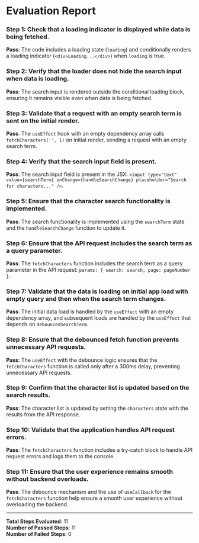 # Evaluation Report

### Step 1: Check that a loading indicator is displayed while data is being fetched.
**Pass**: The code includes a loading state (`loading`) and conditionally renders a loading indicator (`<div>Loading...</div>`) when `loading` is true.

### Step 2: Verify that the loader does not hide the search input when data is loading.
**Pass**: The search input is rendered outside the conditional loading block, ensuring it remains visible even when data is being fetched.

### Step 3: Validate that a request with an empty search term is sent on the initial render.
**Pass**: The `useEffect` hook with an empty dependency array calls `fetchCharacters('', 1)` on initial render, sending a request with an empty search term.

### Step 4: Verify that the search input field is present.
**Pass**: The search input field is present in the JSX: `<input type="text" value={searchTerm} onChange={handleSearchChange} placeholder="Search for characters..." />`.

### Step 5: Ensure that the character search functionality is implemented.
**Pass**: The search functionality is implemented using the `searchTerm` state and the `handleSearchChange` function to update it.

### Step 6: Ensure that the API request includes the search term as a query parameter.
**Pass**: The `fetchCharacters` function includes the search term as a query parameter in the API request: `params: { search: search, page: pageNumber }`.

### Step 7: Validate that the data is loading on initial app load with empty query and then when the search term changes.
**Pass**: The initial data load is handled by the `useEffect` with an empty dependency array, and subsequent loads are handled by the `useEffect` that depends on `debouncedSearchTerm`.

### Step 8: Ensure that the debounced fetch function prevents unnecessary API requests.
**Pass**: The `useEffect` with the debounce logic ensures that the `fetchCharacters` function is called only after a 300ms delay, preventing unnecessary API requests.

### Step 9: Confirm that the character list is updated based on the search results.
**Pass**: The character list is updated by setting the `characters` state with the results from the API response.

### Step 10: Validate that the application handles API request errors.
**Pass**: The `fetchCharacters` function includes a try-catch block to handle API request errors and logs them to the console.

### Step 11: Ensure that the user experience remains smooth without backend overloads.
**Pass**: The debounce mechanism and the use of `useCallback` for the `fetchCharacters` function help ensure a smooth user experience without overloading the backend.

---

**Total Steps Evaluated**: 11  
**Number of Passed Steps**: 11  
**Number of Failed Steps**: 0